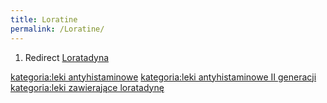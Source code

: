 ```yaml
---
title: Loratine
permalink: /Loratine/
---
```


1.  Redirect [Loratadyna](/Loratadyna "wikilink")

[kategoria:leki antyhistaminowe](/kategoria:leki_antyhistaminowe "wikilink") [kategoria:leki antyhistaminowe II generacji](/kategoria:leki_antyhistaminowe_II_generacji "wikilink") [kategoria:leki zawierające loratadynę](/kategoria:leki_zawierające_loratadynę "wikilink")
